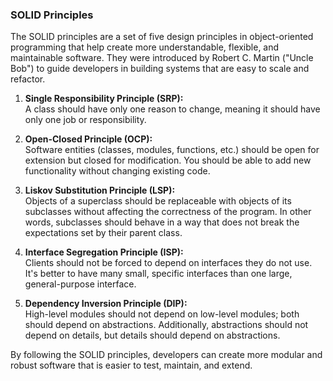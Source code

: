 ### SOLID Principles

The SOLID principles are a set of five design principles in object-oriented programming that help create more understandable, flexible, and maintainable software. They were introduced by Robert C. Martin ("Uncle Bob") to guide developers in building systems that are easy to scale and refactor.

1. **Single Responsibility Principle (SRP):**  
   A class should have only one reason to change, meaning it should have only one job or responsibility.

2. **Open-Closed Principle (OCP):**  
   Software entities (classes, modules, functions, etc.) should be open for extension but closed for modification. You should be able to add new functionality without changing existing code.

3. **Liskov Substitution Principle (LSP):**  
   Objects of a superclass should be replaceable with objects of its subclasses without affecting the correctness of the program. In other words, subclasses should behave in a way that does not break the expectations set by their parent class.

4. **Interface Segregation Principle (ISP):**  
   Clients should not be forced to depend on interfaces they do not use. It's better to have many small, specific interfaces than one large, general-purpose interface.

5. **Dependency Inversion Principle (DIP):**  
   High-level modules should not depend on low-level modules; both should depend on abstractions. Additionally, abstractions should not depend on details, but details should depend on abstractions.

By following the SOLID principles, developers can create more modular and robust software that is easier to test, maintain, and extend.
